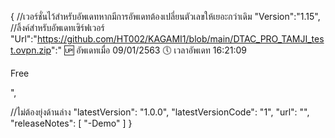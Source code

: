 {
//เวอร์ชั่นไว้สำหรับอัพเดทหากมีการอัพเดทต้องเปลี่ยนตัวเลขให้เยอะกว่าเดิม
"Version":"1.15",
//ลิ้งค์สำหรับอัพเดทเซิร์ฟเวอร์
"Url":"https://github.com/HT002/KAGAMI1/blob/main/DTAC_PRO_TAMJI_test.ovpn.zip":"
🆙 อัพเดทเมื่อ 09/01/2563
🕔 เวลาอัพเดท 16:21:09

Free


",
 
//ไม่ต้องยุ่งด้านล่าง
"latestVersion": "1.0.0",
"latestVersionCode": "1",
"url": "",
 "releaseNotes": [
 "-Demo"
  ]
}
